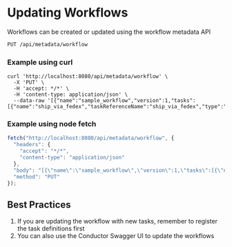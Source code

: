 # Updating Workflows

Workflows can be created or updated using the workflow metadata API

```html
PUT /api/metadata/workflow
```

### Example using curl 

```shell
curl 'http://localhost:8080/api/metadata/workflow' \
  -X 'PUT' \
  -H 'accept: */*' \
  -H 'content-type: application/json' \
  --data-raw '[{"name":"sample_workflow","version":1,"tasks":[{"name":"ship_via_fedex","taskReferenceName":"ship_via_fedex","type":"SIMPLE"}],"schemaVersion":2}]'
```

### Example using node fetch

```javascript
fetch("http://localhost:8080/api/metadata/workflow", {
  "headers": {
    "accept": "*/*",
    "content-type": "application/json"
  },
  "body": "[{\"name\":\"sample_workflow\",\"version\":1,\"tasks\":[{\"name\":\"ship_via_fedex\",\"taskReferenceName\":\"ship_via_fedex\",\"type\":\"SIMPLE\"}],\"schemaVersion\":2}]",
  "method": "PUT"
});
```
## Best Practices

1. If you are updating the workflow with new tasks, remember to register the task definitions first
2. You can also use the Conductor Swagger UI to update the workflows 

